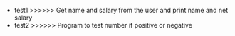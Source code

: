 - test1 >>>>>> Get name and salary from the user and print name and net salary 
- test2 >>>>>> Program to test number if positive or negative 
